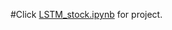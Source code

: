 #Click [LSTM_stock.ipynb](https://nbviewer.jupyter.org/github/ginochen/LSTM_stock/blob/master/LSTM_stock.ipynb) for project. 
